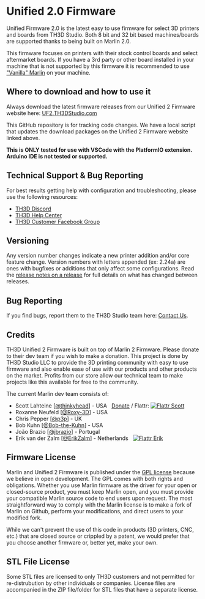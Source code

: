 # Unified 2.0 Firmware

Unified Firmware 2.0 is the latest easy to use firmware for select 3D printers and boards from TH3D Studio. Both 8 bit and 32 bit based machines/boards are supported thanks to being built on Marlin 2.0.

This firmware focuses on printers with their stock control boards and select aftermarket boards. If you have a 3rd party or other board installed in your machine that is not supported by this firmware it is recommended to use ["Vanilla" Marlin](https://marlinfw.org) on your machine.

## Where to download and how to use it

Always download the latest firmware releases from our Unified 2 Firmware website here: [UF2.TH3DStudio.com](http://uf2.th3dstudio.com)

This GitHub repository is for tracking code changes. We have a local script that updates the download packages on the Unified 2 Firmware website linked above.

**This is ONLY tested for use with VSCode with the PlatformIO extension. Arduino IDE is not tested or supported.**

## Technical Support & Bug Reporting

For best results getting help with configuration and troubleshooting, please use the following resources:

- [TH3D Discord](http://Discord.TH3DStudio.com)
- [TH3D Help Center](https://support.th3dstudio.com)
- [TH3D Customer Facebook Group](http://fbgroup.th3dstudio.com/)

## Versioning

Any version number changes indicate a new printer addition and/or core feature change. Version numbers with letters appended (ex: 2.24a) are ones with bugfixes or additions that only affect some configurations. Read the [release notes on a release](https://github.com/th3dstudio/UnifiedFirmware/releases) for full details on what has changed between releases.

## Bug Reporting

If you find bugs, report them to the TH3D Studio team here:  [Contact Us](https://contactus.th3dstudio.com).

## Credits

TH3D Unified 2 Firmware is built on top of Marlin 2 Firmware. Please donate to their dev team if you wish to make a donation. This project is done by TH3D Studio LLC to provide the 3D printing community with easy to use firmware and also enable ease of use with our products and other products on the market. Profits from our store allow our technical team to make projects like this available for free to the community.

The current Marlin dev team consists of:

 - Scott Lahteine [[@thinkyhead](https://github.com/thinkyhead)] - USA &nbsp; [Donate](http://www.thinkyhead.com/donate-to-marlin) / Flattr: [![Flattr Scott](http://api.flattr.com/button/flattr-badge-large.png)](https://flattr.com/submit/auto?user_id=thinkyhead&url=https://github.com/MarlinFirmware/Marlin&title=Marlin&language=&tags=github&category=software)
 - Roxanne Neufeld [[@Roxy-3D](https://github.com/Roxy-3D)] - USA
 - Chris Pepper [[@p3p](https://github.com/p3p)] - UK
 - Bob Kuhn [[@Bob-the-Kuhn](https://github.com/Bob-the-Kuhn)] - USA
 - João Brazio [[@jbrazio](https://github.com/jbrazio)] - Portugal
 - Erik van der Zalm [[@ErikZalm](https://github.com/ErikZalm)] - Netherlands &nbsp; [![Flattr Erik](http://api.flattr.com/button/flattr-badge-large.png)](https://flattr.com/submit/auto?user_id=ErikZalm&url=https://github.com/MarlinFirmware/Marlin&title=Marlin&language=&tags=github&category=software)

## Firmware License

Marlin and Unified 2 Firmware is published under the [GPL license](/LICENSE) because we believe in open development. The GPL comes with both rights and obligations. Whether you use Marlin firmware as the driver for your open or closed-source product, you must keep Marlin open, and you must provide your compatible Marlin source code to end users upon request. The most straightforward way to comply with the Marlin license is to make a fork of Marlin on Github, perform your modifications, and direct users to your modified fork.

While we can't prevent the use of this code in products (3D printers, CNC, etc.) that are closed source or crippled by a patent, we would prefer that you choose another firmware or, better yet, make your own.

## STL File License

Some STL files are licensed to only TH3D customers and not permitted for re-distrubution by other individuals or companies. License files are accompanied in the ZIP file/folder for STL files that have a separate license.